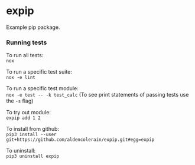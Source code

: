 # expip
Example pip package.

### Running tests
To run all tests:  
`nox`

To run a specific test suite:  
`nox -e lint`

To run a specific test module:  
`nox -e test -- -k test_calc` (To see print statements of passing tests use the `-s` flag)

To try out module:  
`expip add 1 2`

To install from github:  
`pip3 install --user git+https://github.com/aldencolerain/expip.git#egg=expip`

To uninstall:  
`pip3 uninstall expip`
